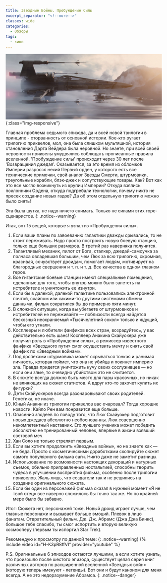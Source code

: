 ```yaml
---
title: Звездные Войны. Пробуждение Силы
excerpt_separator: "<!--more-->"
classes: wide
categories:
  - Обзоры
tags:
  - кино
---
```


![Star wars](https://github.com/dgorpinchuk/blog/raw/master/assets/images/starwars-7.jpg){:class="img-responsive"}

Главная проблема седьмого эпизода, да и всей новой трилогии в принципе - оторванность от основной истории. Кое-кто ругает трилогию приквелов, мол, она была слишком мультяшной, история становления Дарта Вейдера была неровной. Но знаете, при всей своей неровности приквелы умудрялись соблюдать прописанные правила вселенной. 'Пробуждение силы' происходит через 30 лет после 'Возвращения джедая'. Оказывается, за это время из обломков Империи разросся некий Первый орден, у которого есть все технические примочки, свой аналог Звезды Смерти, штурмовики, треугольные корабли, блэк-джек и сопутствующие товары. Как? Вот как это все могло возникнуть из крупиц Империи? Откуда взялись поклонники Ордена, откуда подгребали технологии, почему никто не пресек создание новых гадов? Да об этом отдельную трилогию можно было снять!

Эта была шутка, не надо ничего снимать. Только не силами этих горе-сценаристов.
{: .notice--warning}

Итак, вот 15 вещей, которые я узнал из «Пробуждения силы».
1. Если ваши планы по завоеванию галактики дважды срывались, то не стоит переживать. Надо просто построить новую боевую станцию, только еще больших размеров. В третий раз наверняка получится.
2. Талантливый механик, пилот от Бога, сталкер, джедай-самоучка за полчаса овладевшая большим, чем Люк за всю трилогию, скромная, красивая, сочувствует дроидам, помогает людям, мотивирует на благородные свершения и т. п. и т. д. Все качества в одном главном герое.
3. Все гигантские боевые станции имеют специальные помещения, сделанные для того, чтобы внутрь можно было залететь на истребителе и уничтожить ее изнутри.
4. Если бы в далекой, далекой галактике пользовались электронной почтой, скайпом или какими-то другими системами обмена данными, фильм сократился бы до примерно пяти минут.
5. В сложной ситуации, когда вы убегаете от штурмовиков и истребителей не переживайте — поблизости всегда найдется бесхозный неохраняемый «Тысячелетний сокол» только и ждущий, чтобы его угнали.
6. Косплееры и любители фанфиков всех стран, возрадуйтесь, у вас действительно есть шанс! Косплеер Анакина Скайуокера уже получил роль в «Пробуждении силы», а режиссер известного фанфика «Звездного пути» смог осуществить мечту и снять свой фанфик по «Звездным войнам».
7. Под доспехами штурмовика может скрываться тонкая и ранимая личность, которая поймет, что она не убийца и покинет империю зла. Правда придется уничтожить кучу своих сослуживцев — но если они злые, то очевидно убийством это не считается.
8. В сюжете всегда должно быть место для пары красочных, но никак не влияющих на сюжет статистов. А вдруг кто-то захочет купить их фигурки?
9. Дети Скайуокеров всегда разочаровывают своих родителей. Генетика, не иначе.
10. Юный Анакин из трилогии приквелов вас очаровал? Тогда хорошие новости: Кайло Рен вам понравится еще больше.
11. Опасения злодеев по поводу того, что Люк Скайуокер подготовит новых джедаев абсолютно необоснованны. Люк совершенно некомпетентный наставник. Его лучшего ученика может победить абсолютно не тренированный человек, впервые в жизни взявший световой меч.
12. Хан Соло не только стреляет первым.
13. Если вы хотите продолжить «Звездные войны», но не знаете как — не беда. Просто с косметическими доработками скопируйте сюжет самого популярного фильма саги. Никто даже не заметит разницы.
14. Использование по возможности настоящих декораций и натурных съемок, обильно приправленных ностальгией, способны творить чудеса в улучшении восприятия фильма, особенно после трилогии приквелов. Жаль лишь, что создатели так и не решились на создание оригинального сюжета.
15. Если бы один из персонажей фильма сказал в нужный момент «Я не твой отец» все наверно сложилось бы точно так же. Но по крайней мере было бы забавно.

Итог: Сюжета нет, персонажей тоже. Новый дроид играет лучше, чем главные персонажи и вызывает больше эмоций. Плевок в лицо фанатам. Отвратительный фильм. Дж. Дж. Абрамс (Джа Джа Бинкс), большое тебе спасибо, ты смог испортить и вторую великую космооперу (первым ты испортил Star Trek).

Рекомендую к просмотру по данной теме:
{: .notice--warning}
{% include video id="H-K3pR8ffVI" provider="youtube" %}

P.S. Оригинальные 6 эпизодов остаются лучшими, а если хотите узнать, что произошло после шестого эпизода, существует целая серия книг различных авторов по расширенной вселенной «Звездных войн» (которую теперь именуют - легенды). Вот они и будут каноном для меня всегда. А не это недоразумение Абрамса.
{: .notice--danger}
